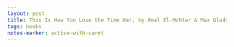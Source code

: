 ```yaml
---
layout: post
title: This Is How You Lose the Time War, by Amal El-Mohtar & Max Gladstone
tags: books
notes-marker: active-with-caret
---
```


